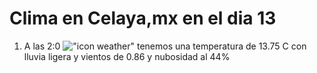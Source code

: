 # Clima en Celaya,mx en el dia 13

1. A las 2:0 !["icon weather"](http://openweathermap.org/img/w/10n.png) tenemos una temperatura de 13.75 C con lluvia ligera y  vientos de 0.86 y nubosidad al 44%
